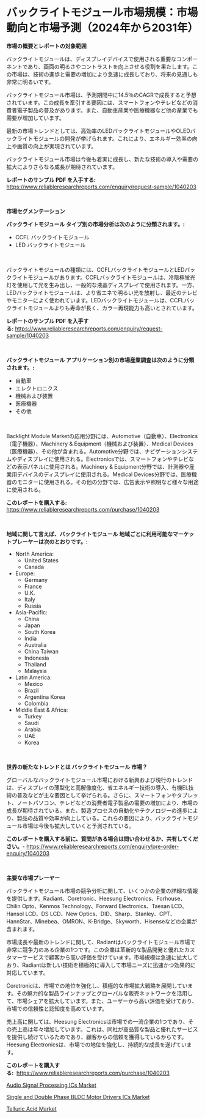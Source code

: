 <p><h1>バックライトモジュール市場規模：市場動向と市場予測（2024年から2031年）</h1></p><p><strong>市場の概要とレポートの対象範囲</strong></p>
<p><p>バックライトモジュールは、ディスプレイデバイスで使用される重要なコンポーネントであり、画面の明るさやコントラストを向上させる役割を果たします。この市場は、技術の進歩と需要の増加により急速に成長しており、将来の見通しも非常に明るいです。</p><p>バックライトモジュール市場は、予測期間中に14.5％のCAGRで成長すると予想されています。この成長を牽引する要因には、スマートフォンやテレビなどの消費者電子製品の普及があります。また、自動車産業や医療機器など他の産業でも需要が増加しています。</p><p>最新の市場トレンドとしては、高効率のLEDバックライトモジュールやOLEDバックライトモジュールの開発が挙げられます。これにより、エネルギー効率の向上や画質の向上が実現されています。</p><p>バックライトモジュール市場は今後も着実に成長し、新たな技術の導入や需要の拡大によりさらなる成長が期待されています。</p></p>
<p><strong>レポートのサンプル PDF を入手する:</strong> <a href="https://www.reliableresearchreports.com/enquiry/request-sample/1040203">https://www.reliableresearchreports.com/enquiry/request-sample/1040203</a></p>
<p>&nbsp;</p>
<p><strong>市場セグメンテーション</strong></p>
<p><strong>バックライトモジュール タイプ別の市場分析は次のように分類されます。:</strong></p>
<p><ul><li>CCFL バックライトモジュール</li><li>LED バックライトモジュール</li></ul></p>
<p>&nbsp;</p>
<p><p>バックライトモジュールの種類には、CCFLバックライトモジュールとLEDバックライトモジュールがあります。CCFLバックライトモジュールは、冷陰極蛍光灯を使用して光を生み出し、一般的な液晶ディスプレイで使用されます。一方、LEDバックライトモジュールは、より省エネで明るい光を放射し、最近のテレビやモニターによく使われています。LEDバックライトモジュールは、CCFLバックライトモジュールよりも寿命が長く、カラー再現能力も高いとされています。</p></p>
<p><strong>レポートのサンプル PDF を入手する:</strong>&nbsp;<a href="https://www.reliableresearchreports.com/enquiry/request-sample/1040203">https://www.reliableresearchreports.com/enquiry/request-sample/1040203</a></p>
<p>&nbsp;</p>
<p><strong> バックライトモジュール アプリケーション別の市場産業調査は次のように分類されます。:</strong></p>
<p><ul><li>自動車</li><li>エレクトロニクス</li><li>機械および装置</li><li>医療機器</li><li>その他</li></ul></p>
<p>&nbsp;</p>
<p><p>Backlight Module Marketの応用分野には、Automotive（自動車）、Electronics（電子機器）、Machinery & Equipment（機械および装置）、Medical Devices（医療機器）、その他が含まれる。Automotive分野では、ナビゲーションシステムやディスプレイに使用される。Electronicsでは、スマートフォンやテレビなどの表示パネルに使用される。Machinery & Equipment分野では、計測器や産業用デバイスのディスプレイに使用される。Medical Devices分野では、医療機器のモニターに使用される。その他の分野では、広告表示や照明など様々な用途に使用される。</p></p>
<p><strong>このレポートを購入する:</strong>&nbsp; <a href="https://www.reliableresearchreports.com/purchase/1040203">https://www.reliableresearchreports.com/purchase/1040203</a></p>
<p>&nbsp;</p>
<p><strong>地域に関して言えば、バックライトモジュール 地域ごとに利用可能なマーケットプレーヤーは次のとおりです。:</strong></p>
<p><ul>
    <li>
        North America:
        <ul>
            <li>United States</li>
            <li>Canada</li>
        </ul>
    </li>
    <li>
        Europe:
        <ul>
            <li>Germany</li>
            <li>France</li>
            <li>U.K.</li>
            <li>Italy</li>
            <li>Russia</li>
        </ul>
    </li>
    <li>
        Asia-Pacific:
        <ul>
            <li>China</li>
            <li>Japan</li>
            <li>South Korea</li>
            <li>India</li>
            <li>Australia</li>
            <li>China Taiwan</li>
            <li>Indonesia</li>
            <li>Thailand</li>
            <li>Malaysia</li>
        </ul>
    </li>
    <li>
        Latin America:
        <ul>
            <li>Mexico</li>
            <li>Brazil</li>
            <li>Argentina Korea</li>
            <li>Colombia</li>
        </ul>
    </li>
    <li>
        Middle East & Africa:
        <ul>
            <li>Turkey</li>
            <li>Saudi</li>
            <li>Arabia</li>
            <li>UAE</li>
            <li>Korea</li>
        </ul>
    </li>
    </ul></p>
<p>&nbsp;</p>
<p><strong>世界の新たなトレンドとは バックライトモジュール 市場？</strong></p>
<p><p>グローバルなバックライトモジュール市場における新興および現行のトレンドは、ディスプレイの薄型化と高解像度化、省エネルギー技術の導入、有機EL技術の普及などが主な要因として挙げられる。さらに、スマートフォンやタブレット、ノートパソコン、テレビなどの消費者電子製品の需要の増加により、市場の成長が期待されている。また、製造プロセスの自動化やテクノロジーの進歩により、製品の品質や効率が向上している。これらの要因により、バックライトモジュール市場は今後も拡大していくと予測されている。</p></p>
<p><strong>このレポートを購入する前に、質問がある場合は問い合わせるか、共有してください。</strong>- <a href="https://www.reliableresearchreports.com/enquiry/pre-order-enquiry/1040203">https://www.reliableresearchreports.com/enquiry/pre-order-enquiry/1040203</a></p>
<p>&nbsp;</p>
<p><strong>主要な市場プレーヤー</strong></p>
<p><p>バックライトモジュール市場の競争分析に関して、いくつかの企業の詳細な情報を提供します。Radiant、Coretronic、Heesung Electronics、Forhouse、Chilin Opto、Kenmos Technology、Forward Electronics、Taesan LCD、Hansol LCD、DS LCD、New Optics、DID、Sharp、Stanley、CPT、HannStar、Minebea、OMRON、K-Bridge、Skyworth、Hisenseなどの企業が含まれます。</p><p>市場成長や最新のトレンドに関して、Radiantはバックライトモジュール市場で非常に競争力のある企業の1つです。この企業は革新的な製品開発と優れたカスタマーサービスで顧客から高い評価を受けています。市場規模は急速に拡大しており、Radiantは新しい技術を積極的に導入して市場ニーズに迅速かつ効果的に対応しています。</p><p>Coretronicは、市場での地位を強化し、積極的な市場拡大戦略を展開しています。その魅力的な製品ラインナップとグローバルな販売ネットワークを活用して、市場シェアを拡大しています。また、ユーザーから高い評価を受けており、市場での信頼性と認知度を高めています。</p><p>売上高に関しては、Heesung Electronicsは市場での一流企業の1つであり、その売上高は年々増加しています。これは、同社が高品質な製品と優れたサービスを提供し続けているためであり、顧客からの信頼を獲得しているからです。Heesung Electronicsは、市場での地位を強化し、持続的な成長を遂げています。</p></p>
<p><strong>このレポートを購入する:</strong>&nbsp;&nbsp;<a href="https://www.reliableresearchreports.com/purchase/1040203">https://www.reliableresearchreports.com/purchase/1040203</a></p>
<p><p><a href="https://view.publitas.com/reportprime-1/global-audio-signal-processing-ics-market-size-and-market-trends-insights-and-projections-from-2023-to-2030/">Audio Signal Processing ICs Market</a></p><p><a href="https://view.publitas.com/reportprime-1/single-and-double-phase-bldc-motor-drivers-ics-market-with-the-goal-of-estimating-the-market-size-and-future-growth-potential-of-various-market-segments-based-on-component-applications-end-user-and-region/">Single and Double Phase BLDC Motor Drivers ICs Market</a></p><p><a href="https://github.com/Hazelklievgspy6vdcsmu106w/Market-Research-Report-List-1/blob/main/telluric-acid-market.md">Telluric Acid Market</a></p></p>